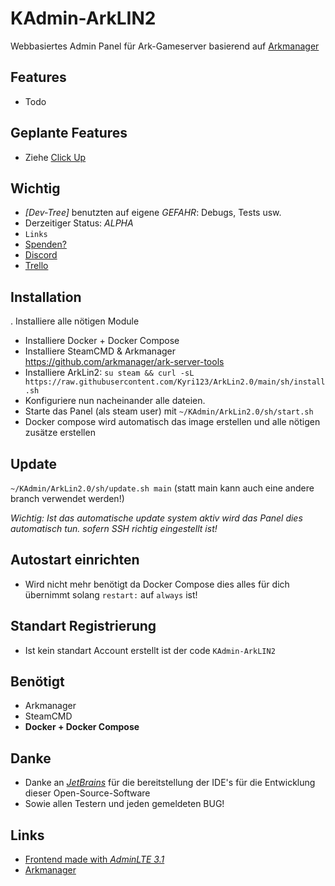 # KAdmin-ArkLIN2

Webbasiertes Admin Panel für Ark-Gameserver basierend auf [Arkmanager](https://github.com/arkmanager/ark-server-tools)

## Features

* Todo

## Geplante Features

* Ziehe [Click Up](https://app.clickup.com/30351857/v/l/s/90060096400)

## Wichtig

* *[Dev-Tree]* benutzten auf eigene *GEFAHR*: Debugs, Tests usw.
* Derzeitiger Status: *ALPHA*
* `Links`
* [Spenden?](https://www.paypal.com/cgi-bin/webscr?shell=_s-xclick&hosted_button_id=68PT9KPRABVCU&source=url)
* [Discord](https://discord.gg/ykGnw49)
* [Trello](https://trello.com/b/8cKrUtSV)

## Installation

. Installiere alle nötigen Module

* Installiere Docker + Docker Compose
* Installiere SteamCMD &amp; Arkmanager https://github.com/arkmanager/ark-server-tools
* Installiere ArkLin2: `su steam && curl -sL https://raw.githubusercontent.com/Kyri123/ArkLin2.0/main/sh/install.sh`
* Konfiguriere nun nacheinander alle dateien.
* Starte das Panel (als steam user) mit `~/KAdmin/ArkLin2.0/sh/start.sh`
* Docker compose wird automatisch das image erstellen und alle nötigen zusätze erstellen

## Update

`~/KAdmin/ArkLin2.0/sh/update.sh main` (statt main kann auch eine andere branch verwendet werden!)

*Wichtig: Ist das automatische update system aktiv wird das Panel dies automatisch tun. sofern SSH richtig eingestellt
ist!*

## Autostart einrichten

- Wird nicht mehr benötigt da Docker Compose dies alles für dich übernimmt solang `restart:` auf `always` ist!

## Standart Registrierung

* Ist kein standart Account erstellt ist der code `KAdmin-ArkLIN2`

## Benötigt

* Arkmanager
* SteamCMD
* **Docker + Docker Compose**

## Danke

* Danke an [*JetBrains*](https://www.jetbrains.com) für die bereitstellung der IDE's für die Entwicklung dieser
  Open-Source-Software
* Sowie allen Testern und jeden gemeldeten BUG!

## Links

* [Frontend made with *AdminLTE 3.1*](https://github.com/ColorlibHQ/AdminLTE)
* [Arkmanager](https://github.com/arkmanager/ark-server-tools)